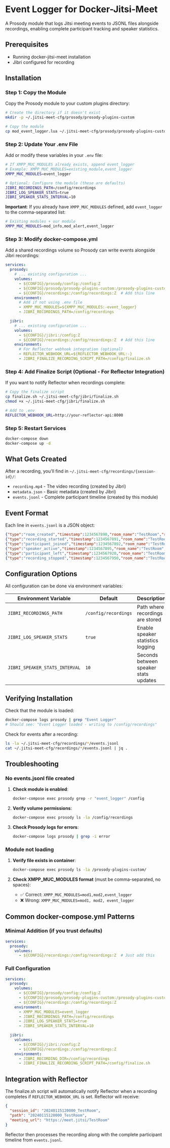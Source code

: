 # Event Logger for Docker-Jitsi-Meet

A Prosody module that logs Jitsi meeting events to JSONL files alongside recordings, enabling complete participant tracking and speaker statistics.

## Prerequisites

- Running docker-jitsi-meet installation
- Jibri configured for recording

## Installation

### Step 1: Copy the Module

Copy the Prosody module to your custom plugins directory:

```bash
# Create the directory if it doesn't exist
mkdir -p ~/.jitsi-meet-cfg/prosody/prosody-plugins-custom

# Copy the module
cp mod_event_logger.lua ~/.jitsi-meet-cfg/prosody/prosody-plugins-custom/
```

### Step 2: Update Your .env File

Add or modify these variables in your `.env` file:

```bash
# If XMPP_MUC_MODULES already exists, append event_logger
# Example: XMPP_MUC_MODULES=existing_module,event_logger
XMPP_MUC_MODULES=event_logger

# Optional: Configure the module (these are defaults)
JIBRI_RECORDINGS_PATH=/config/recordings
JIBRI_LOG_SPEAKER_STATS=true
JIBRI_SPEAKER_STATS_INTERVAL=10
```

**Important**: If you already have `XMPP_MUC_MODULES` defined, add `event_logger` to the comma-separated list:
```bash
# Existing modules + our module
XMPP_MUC_MODULES=mod_info,mod_alert,event_logger
```

### Step 3: Modify docker-compose.yml

Add a shared recordings volume so Prosody can write events alongside Jibri recordings:

```yaml
services:
  prosody:
    # ... existing configuration ...
    volumes:
      - ${CONFIG}/prosody/config:/config:Z
      - ${CONFIG}/prosody/prosody-plugins-custom:/prosody-plugins-custom:Z
      - ${CONFIG}/recordings:/config/recordings:Z  # Add this line
    environment:
      # Add if not using .env file
      - XMPP_MUC_MODULES=${XMPP_MUC_MODULES:-event_logger}
      - JIBRI_RECORDINGS_PATH=/config/recordings

  jibri:
    # ... existing configuration ...
    volumes:
      - ${CONFIG}/jibri:/config:Z
      - ${CONFIG}/recordings:/config/recordings:Z  # Add this line
    environment:
      # For Reflector webhook integration (optional)
      - REFLECTOR_WEBHOOK_URL=${REFLECTOR_WEBHOOK_URL:-}
      - JIBRI_FINALIZE_RECORDING_SCRIPT_PATH=/config/finalize.sh
```

### Step 4: Add Finalize Script (Optional - For Reflector Integration)

If you want to notify Reflector when recordings complete:

```bash
# Copy the finalize script
cp finalize.sh ~/.jitsi-meet-cfg/jibri/finalize.sh
chmod +x ~/.jitsi-meet-cfg/jibri/finalize.sh

# Add to .env
REFLECTOR_WEBHOOK_URL=http://your-reflector-api:8000
```

### Step 5: Restart Services

```bash
docker-compose down
docker-compose up -d
```

## What Gets Created

After a recording, you'll find in `~/.jitsi-meet-cfg/recordings/{session-id}/`:
- `recording.mp4` - The video recording (created by Jibri)
- `metadata.json` - Basic metadata (created by Jibri)
- `events.jsonl` - Complete participant timeline (created by this module)

## Event Format

Each line in `events.jsonl` is a JSON object:

```json
{"type":"room_created","timestamp":1234567890,"room_name":"TestRoom","room_jid":"testroom@conference.meet.jitsi","meeting_url":"https://meet.jitsi/TestRoom"}
{"type":"recording_started","timestamp":1234567891,"room_name":"TestRoom","session_id":"20240115120000_TestRoom","jibri_jid":"jibri@recorder.meet.jitsi"}
{"type":"participant_joined","timestamp":1234567892,"room_name":"TestRoom","participant":{"jid":"user1@meet.jitsi/web","nick":"John Doe","id":"user1@meet.jitsi","is_moderator":false}}
{"type":"speaker_active","timestamp":1234567895,"room_name":"TestRoom","speaker_jid":"user1@meet.jitsi","speaker_nick":"John Doe","duration":10}
{"type":"participant_left","timestamp":1234567920,"room_name":"TestRoom","participant":{"jid":"user1@meet.jitsi/web","nick":"John Doe","duration_seconds":28}}
{"type":"recording_stopped","timestamp":1234567950,"room_name":"TestRoom","session_id":"20240115120000_TestRoom","meeting_url":"https://meet.jitsi/TestRoom"}
```

## Configuration Options

All configuration can be done via environment variables:

| Environment Variable | Default | Description |
|---------------------|---------|-------------|
| `JIBRI_RECORDINGS_PATH` | `/config/recordings` | Path where recordings are stored |
| `JIBRI_LOG_SPEAKER_STATS` | `true` | Enable speaker statistics logging |
| `JIBRI_SPEAKER_STATS_INTERVAL` | `10` | Seconds between speaker stats updates |

## Verifying Installation

Check that the module is loaded:
```bash
docker-compose logs prosody | grep "Event Logger"
# Should see: "Event Logger loaded - writing to /config/recordings"
```

Check for events after a recording:
```bash
ls -la ~/.jitsi-meet-cfg/recordings/*/events.jsonl
cat ~/.jitsi-meet-cfg/recordings/*/events.jsonl | jq .
```

## Troubleshooting

### No events.jsonl file created

1. **Check module is enabled**:
   ```bash
   docker-compose exec prosody grep -r "event_logger" /config
   ```

2. **Verify volume permissions**:
   ```bash
   docker-compose exec prosody ls -la /config/recordings
   ```

3. **Check Prosody logs for errors**:
   ```bash
   docker-compose logs prosody | grep -i error
   ```

### Module not loading

1. **Verify file exists in container**:
   ```bash
   docker-compose exec prosody ls -la /prosody-plugins-custom/
   ```

2. **Check XMPP_MUC_MODULES format** (must be comma-separated, no spaces):
   - ✅ Correct: `XMPP_MUC_MODULES=mod1,mod2,event_logger`
   - ❌ Wrong: `XMPP_MUC_MODULES=mod1, mod2, event_logger`

## Common docker-compose.yml Patterns

### Minimal Addition (if you trust defaults)
```yaml
services:
  prosody:
    volumes:
      - ${CONFIG}/recordings:/config/recordings:Z  # Just add this
```

### Full Configuration
```yaml
services:
  prosody:
    volumes:
      - ${CONFIG}/prosody/config:/config:Z
      - ${CONFIG}/prosody/prosody-plugins-custom:/prosody-plugins-custom:Z
      - ${CONFIG}/recordings:/config/recordings:Z
    environment:
      - XMPP_MUC_MODULES=event_logger
      - JIBRI_RECORDINGS_PATH=/config/recordings
      - JIBRI_LOG_SPEAKER_STATS=true
      - JIBRI_SPEAKER_STATS_INTERVAL=10

  jibri:
    volumes:
      - ${CONFIG}/jibri:/config:Z
      - ${CONFIG}/recordings:/config/recordings:Z
    environment:
      - JIBRI_RECORDING_DIR=/config/recordings
      - JIBRI_FINALIZE_RECORDING_SCRIPT_PATH=/config/finalize.sh
```

## Integration with Reflector

The finalize.sh script will automatically notify Reflector when a recording completes if `REFLECTOR_WEBHOOK_URL` is set. Reflector will receive:

```json
{
  "session_id": "20240115120000_TestRoom",
  "path": "20240115120000_TestRoom",
  "meeting_url": "https://meet.jitsi/TestRoom"
}
```

Reflector then processes the recording along with the complete participant timeline from `events.jsonl`.
